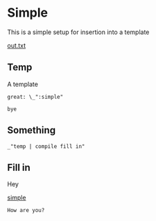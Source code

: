 # Simple

This is a simple setup for insertion into a template

[out.txt](#Something "Save:")

## Temp

A template

    great: \_":simple"

    bye

## Something

    _"temp | compile fill in"

## Fill in

Hey

[simple]()

    How are you?
